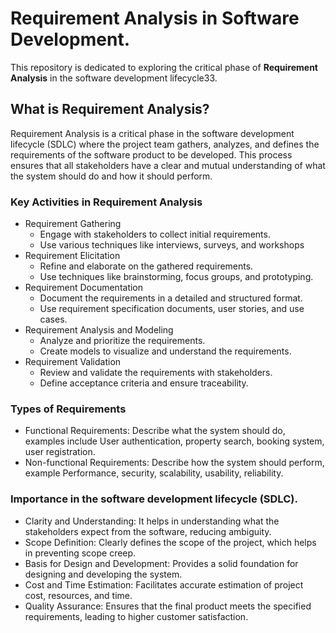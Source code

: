 # Requirement Analysis in Software Development.
This repository is dedicated to exploring the critical phase of **Requirement Analysis** in the software development lifecycle33.

## What is Requirement Analysis?
Requirement Analysis is a critical phase in the software development lifecycle (SDLC) where the project team gathers, analyzes, and defines the requirements of the software product to be developed. This process ensures that all stakeholders have a clear and mutual understanding of what the system should do and how it should perform.

### Key Activities in Requirement Analysis
- Requirement Gathering
  - Engage with stakeholders to collect initial requirements.
  - Use various techniques like interviews, surveys, and workshops
- Requirement Elicitation
  - Refine and elaborate on the gathered requirements.
  - Use techniques like brainstorming, focus groups, and prototyping.
- Requirement Documentation
  - Document the requirements in a detailed and structured format.
  - Use requirement specification documents, user stories, and use cases.
- Requirement Analysis and Modeling
  - Analyze and prioritize the requirements.
  - Create models to visualize and understand the requirements.
- Requirement Validation
  - Review and validate the requirements with stakeholders.
  - Define acceptance criteria and ensure traceability.

### Types of Requirements
- Functional Requirements: Describe what the system should do, examples include User authentication, property search, booking system, user registration.
- Non-functional Requirements: Describe how the system should perform, example Performance, security, scalability, usability, reliability.

### Importance in the software development lifecycle (SDLC).
- Clarity and Understanding: It helps in understanding what the stakeholders expect from the software, reducing ambiguity.
- Scope Definition: Clearly defines the scope of the project, which helps in preventing scope creep.
- Basis for Design and Development: Provides a solid foundation for designing and developing the system.
- Cost and Time Estimation: Facilitates accurate estimation of project cost, resources, and time.
- Quality Assurance: Ensures that the final product meets the specified requirements, leading to higher customer satisfaction.



